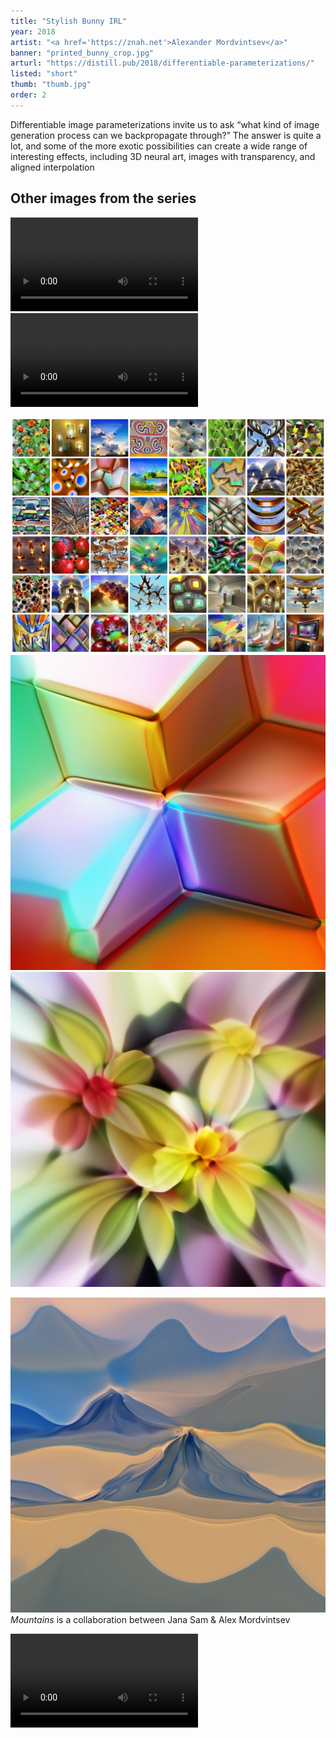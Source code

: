 ```yaml
---
title: "Stylish Bunny IRL"
year: 2018
artist: "<a href='https://znah.net'>Alexander Mordvintsev</a>"
banner: "printed_bunny_crop.jpg"
arturl: "https://distill.pub/2018/differentiable-parameterizations/"
listed: "short"
thumb: "thumb.jpg"
order: 2
---
```


Differentiable image parameterizations invite us to ask “what kind of image
generation process can we backpropagate through?” The answer is quite a lot,
and some of the more exotic possibilities can create a wide range of
interesting effects, including 3D neural art, images with transparency, and
aligned interpolation

## Other images from the series

<video loop autoplay src='mixed4b_pool_reduce_pre_relu_27.mp4' ></video>
<video loop autoplay src='mixed4d_3x3_bottleneck_pre_relu_139.mp4' ></video>

![Atlas](atlas.jpg)
![Cubes](cubes_1024.jpeg)
![Flowers](flowers_1024.jpeg)

![Mountains](mountains_1024.jpeg)
*Mountains* is a collaboration between Jana Sam & Alex Mordvintsev

<video loop autoplay src='starry2.mp4' ></video>
